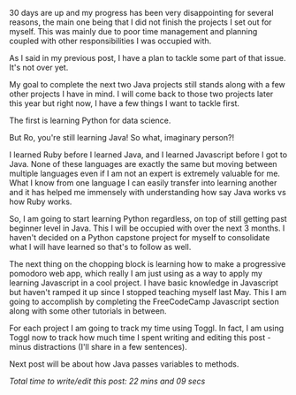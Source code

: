 
30 days are up and my progress has been very disappointing for several reasons, the main one being that I did not finish the projects I set out for myself. This was mainly due to poor time management and planning coupled with other responsibilities I was occupied with.

As I said in my previous post, I have a plan to tackle some part of that issue. It's not over yet.

My goal to complete the next two Java projects still stands along with a few other projects I have in mind. I will come back to those two projects later this year but right now, I have a few things I want to tackle first.

The first is learning Python for data science. 

But Ro, you're still learning Java! 
So what, imaginary person?!

I learned Ruby before I learned Java, and I learned Javascript before I got to Java. None of these languages are exactly the same but moving between multiple languages even if I am not an expert is extremely valuable for me. What I know from one language I can easily transfer into learning another and it has helped me immensely with understanding how say Java works vs how Ruby works.

So, I am going to start learning Python regardless, on top of still getting past beginner level in Java. This I will be occupied with over the next 3 months. I haven't decided on a Python capstone project for myself to consolidate what I will have learned so that's to follow as well.

The next thing on the chopping block is learning how to make a progressive pomodoro web app, which really I am just using as a way to apply my learning Javascript in a cool project. I have basic knowledge in Javascript but haven't ramped it up since I stopped teaching myself last May. This I am going to accomplish by completing the FreeCodeCamp Javascript section along with some other tutorials in between.

For each project I am going to track my time using Toggl. In fact, I am using Toggl now to track how much time I spent writing and editing this post - minus distractions (I'll share in a few sentences).

Next post will be about how Java passes variables to methods.

*Total time to write/edit this post: 22 mins and 09 secs*